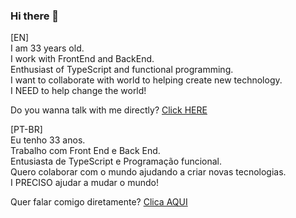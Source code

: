 ### Hi there 👋

[EN] <br/>
I am 33 years old. <br/>
I work with FrontEnd and BackEnd. <br/>
Enthusiast of TypeScript and functional programming. <br/>
I want to collaborate with world to helping create new technology. <br/>
I NEED to help change the world! <br/>

Do you wanna talk with me directly?
<a href= "https://api.whatsapp.com/send?phone=5571991306561&text=Hi%20Renato.%20Dude!%20I%20was%20seeing%20your%20resume%20and%20i%20was%20love%20it!%20Can%20we%20talk%3F" target="_blank">Click HERE</a>

[PT-BR] <br/>
Eu tenho 33 anos. <br/>
Trabalho com Front End e Back End. <br/>
Entusiasta de TypeScript e Programação funcional. <br/>
Quero colaborar com o mundo ajudando a criar novas tecnologias. <br/>
I PRECISO ajudar a mudar o mundo! <br/>

Quer falar comigo diretamente?
<a href="https://api.whatsapp.com/send?phone=5571991306561&text=E%20a%C3%AD%20Renato.%20Cara.%20Adorei%20seu%20curr%C3%ADculo!%20Podemos%20conversar%3F" target="_blank">Clica AQUI</a>
